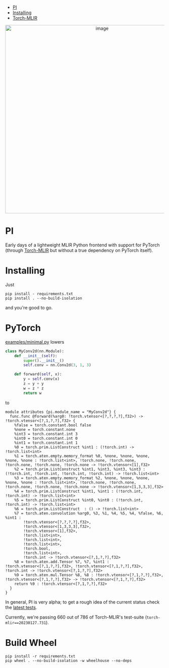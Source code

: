- [PI](#PI)
- [Installing](#installing)
- [Torch-MLIR](#torch-mlir)

<p align="center">
    <img width="598" alt="image" src="https://user-images.githubusercontent.com/5657668/205545845-544fe701-79d5-43c1-beec-09763f22cc85.png">
</p>

# PI

Early days of a lightweight MLIR Python frontend with support for PyTorch (through [Torch-MLIR](https://github.com/llvm/torch-mlir) but without a true dependency on PyTorch itself).

# Installing

Just 

```shell
pip install - requirements.txt 
pip install . --no-build-isolation
```

and you're good to go.

# PyTorch

[examples/minimal.py](examples/minimal.py) lowers

```python
class MyConv2d(nn.Module):
    def __init__(self):
        super().__init__()
        self.conv = nn.Conv2d(3, 1, 3)

    def forward(self, x):
        y = self.conv(x)
        z = y + y
        w = z * z
        return w
```

to

```mlir
module attributes {pi.module_name = "MyConv2d"} {
  func.func @forward(%arg0: !torch.vtensor<[?,?,?,?],f32>) -> !torch.vtensor<[?,1,?,?],f32> {
    %false = torch.constant.bool false
    %none = torch.constant.none
    %int3 = torch.constant.int 3
    %int0 = torch.constant.int 0
    %int1 = torch.constant.int 1
    %0 = torch.prim.ListConstruct %int1 : (!torch.int) -> !torch.list<int>
    %1 = torch.aten.empty.memory_format %0, %none, %none, %none, %none, %none : !torch.list<int>, !torch.none, !torch.none, !torch.none, !torch.none, !torch.none -> !torch.vtensor<[1],f32>
    %2 = torch.prim.ListConstruct %int1, %int3, %int3, %int3 : (!torch.int, !torch.int, !torch.int, !torch.int) -> !torch.list<int>
    %3 = torch.aten.empty.memory_format %2, %none, %none, %none, %none, %none : !torch.list<int>, !torch.none, !torch.none, !torch.none, !torch.none, !torch.none -> !torch.vtensor<[1,3,3,3],f32>
    %4 = torch.prim.ListConstruct %int1, %int1 : (!torch.int, !torch.int) -> !torch.list<int>
    %5 = torch.prim.ListConstruct %int0, %int0 : (!torch.int, !torch.int) -> !torch.list<int>
    %6 = torch.prim.ListConstruct  : () -> !torch.list<int>
    %7 = torch.aten.convolution %arg0, %3, %1, %4, %5, %4, %false, %6, %int1 : 
        !torch.vtensor<[?,?,?,?],f32>, 
        !torch.vtensor<[1,3,3,3],f32>, 
        !torch.vtensor<[1],f32>, 
        !torch.list<int>, 
        !torch.list<int>, 
        !torch.list<int>, 
        !torch.bool, 
        !torch.list<int>, 
        !torch.int -> !torch.vtensor<[?,1,?,?],f32>
    %8 = torch.aten.add.Tensor %7, %7, %int1 : !torch.vtensor<[?,1,?,?],f32>, !torch.vtensor<[?,1,?,?],f32>, !torch.int -> !torch.vtensor<[?,1,?,?],f32>
    %9 = torch.aten.mul.Tensor %8, %8 : !torch.vtensor<[?,1,?,?],f32>, !torch.vtensor<[?,1,?,?],f32> -> !torch.vtensor<[?,1,?,?],f32>
    return %9 : !torch.vtensor<[?,1,?,?],f32>
  }
}
```

In general, PI is very alpha; to get a rough idea of the current status check the [latest tests](https://github.com/nod-ai/PI/actions?query=workflow%3ATest++).

Currently, we're passing 660 out of 786 of Torch-MLIR's test-suite (`torch-mlir==20230127.731`).

# Build Wheel

```shell
pip install -r requirements.txt 
pip wheel . --no-build-isolation -w wheelhouse --no-deps
```